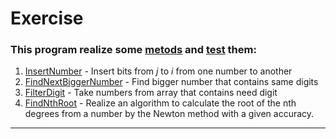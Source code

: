 ﻿# Exercise
### This program realize some [metods](https://github.com/DenisStolyarov/EPAM.NET/blob/8d9cfa6b073a99a110fdcb118199cc72edf1989e/NET.W.2019.Stolyarov.02/Exercise.cs#L1) and [test](https://github.com/DenisStolyarov/EPAM.NET/blob/8d9cfa6b073a99a110fdcb118199cc72edf1989e/NET.W.2019.Stolyarov.02/ExerciseTest.cs#L1) them:
1. [InsertNumber](https://github.com/DenisStolyarov/EPAM.NET/blob/8d9cfa6b073a99a110fdcb118199cc72edf1989e/NET.W.2019.Stolyarov.02/Exercise.cs#L10) - Insert bits from *j* to *i* from one number to another
2. [FindNextBiggerNumber](https://github.com/DenisStolyarov/EPAM.NET/blob/8d9cfa6b073a99a110fdcb118199cc72edf1989e/NET.W.2019.Stolyarov.02/Exercise.cs#L30) - Find bigger number that contains same digits
3. [FilterDigit](https://github.com/DenisStolyarov/EPAM.NET/blob/8d9cfa6b073a99a110fdcb118199cc72edf1989e/NET.W.2019.Stolyarov.02/Exercise.cs#L66) - Take numbers from array that contains need digit
4. [FindNthRoot](https://github.com/DenisStolyarov/EPAM.NET/blob/8d9cfa6b073a99a110fdcb118199cc72edf1989e/NET.W.2019.Stolyarov.02/Exercise.cs#L90) - Realize an algorithm to calculate the root of the nth degrees from a number by the Newton method with a given accuracy.
---
